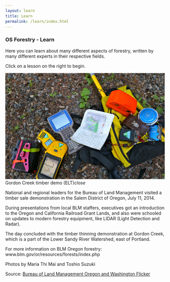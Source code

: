 ```yaml
---
layout: learn
title: Learn
permalink: /learn/index.html
---
```


### OS Forestry - Learn

Here you can learn about many different aspects of forestry, written by many different experts in their respective fields.

Click on a lesson on the right to begin.



<div class="card">
	<div class="card-image waves-effect waves-block waves-light">
		<img class="activator" src="/assets/img/learn_index_gear.jpg">
	</div>
	<div class="card-reveal blue-grey darken-3 white-text">
		<span class="card-title">Gordon Creek timber demo (ELT)<i class="material-icons right">close</i></span>
		<p>National and regional leaders for the Bureau of Land Management visited a timber sale demonstration in the Salem District of Oregon, July 11, 2014.</p>
		<p>During presentations from local BLM staffers, executives got an introduction to the Oregon and California Railroad Grant Lands, and also were schooled on updates to modern forestry equipment, like LIDAR (Light Detection and Radar).</p>
		<p>The day concluded with the timber thinning demonstration at Gordon Creek, which is a part of the Lower Sandy River Watershed, east of Portland.</p>
		<p>For more information on BLM Oregon forestry: www.blm.gov/or/resources/forests/index.php</p>
		<p>Photos by Maria Thi Mai and Toshio Suzuki</p>
		<p>Source: <a class="orange-text text-lighten-3" href="https://www.flickr.com/photos/blmoregon/14639744776/">Bureau of Land Management Oregon and Washington Flicker</a></p>
	</div>
</div>